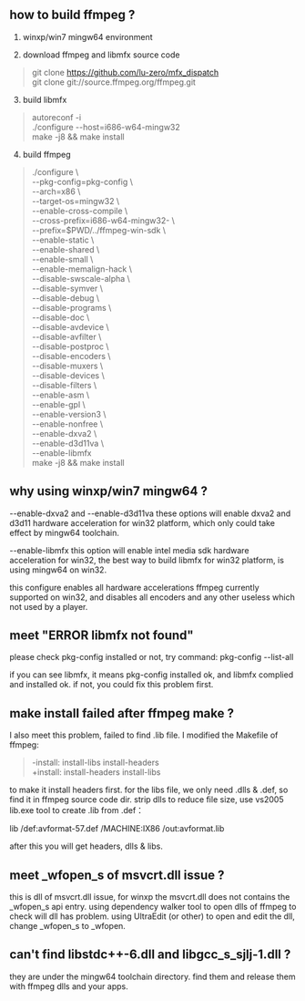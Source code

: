 how to build ffmpeg ?
---------------------

1. winxp/win7 mingw64 environment  

2. download ffmpeg and libmfx source code  
> git clone https://github.com/lu-zero/mfx_dispatch  
> git clone git://source.ffmpeg.org/ffmpeg.git  

3. build libmfx  
> autoreconf -i  
> ./configure --host=i686-w64-mingw32  
> make -j8 && make install  

4. build ffmpeg  
> ./configure \  
> --pkg-config=pkg-config \  
> --arch=x86 \  
> --target-os=mingw32 \  
> --enable-cross-compile \  
> --cross-prefix=i686-w64-mingw32- \  
> --prefix=$PWD/../ffmpeg-win-sdk \  
> --enable-static \  
> --enable-shared \  
> --enable-small \  
> --enable-memalign-hack \  
> --disable-swscale-alpha \  
> --disable-symver \  
> --disable-debug \  
> --disable-programs \  
> --disable-doc \  
> --disable-avdevice \  
> --disable-avfilter \  
> --disable-postproc \  
> --disable-encoders \  
> --disable-muxers   \  
> --disable-devices  \  
> --disable-filters  \  
> --enable-asm \  
> --enable-gpl \  
> --enable-version3 \  
> --enable-nonfree \  
> --enable-dxva2 \  
> --enable-d3d11va \  
> --enable-libmfx  
> make -j8 && make install  


why using winxp/win7 mingw64 ?
------------------------------

--enable-dxva2 and --enable-d3d11va these options will enable dxva2 and d3d11 hardware acceleration for win32 platform, which only could take effect by mingw64 toolchain.

--enable-libmfx this option will enable intel media sdk hardware acceleration for win32, the best way to build libmfx for win32 platform, is using mingw64 on win32.

this configure enables all hardware accelerations ffmpeg currently supported on win32, and disables all encoders and any other useless which not used by a player.


meet "ERROR libmfx not found"
-----------------------------

please check pkg-config installed or not, try command:
pkg-config --list-all

if you can see libmfx, it means pkg-config installed ok, and libmfx complied and installed ok. if not, you could fix this problem first.


make install failed after ffmpeg make ?
---------------------------------------

I also meet this problem, failed to find .lib file. I modified the Makefile of ffmpeg:

> -install: install-libs install-headers  
> +install: install-headers install-libs  

to make it install headers first. for the libs file, we only need .dlls & .def, so find it in ffmpeg source code dir. strip dlls to reduce file size, use vs2005 lib.exe tool to create .lib from .def：

lib /def:avformat-57.def  /MACHINE:IX86 /out:avformat.lib  

after this you will get headers, dlls & libs.


meet _wfopen_s of msvcrt.dll issue ?
------------------------------------

this is dll of msvcrt.dll issue, for winxp the msvcrt.dll does not contains the _wfopen_s api entry.
using dependency walker tool to open dlls of ffmpeg to check will dll has problem.
using UltraEdit (or other) to open and edit the dll, change _wfopen_s to _wfopen.


can't find libstdc++-6.dll and libgcc_s_sjlj-1.dll ?
----------------------------------------------------

they are under the mingw64 toolchain directory. find them and release them with ffmpeg dlls and your apps.


